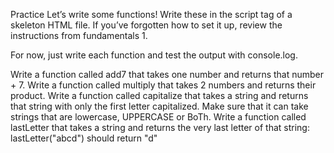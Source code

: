 Practice
Let’s write some functions! Write these in the script tag of a skeleton HTML file. If you’ve forgotten how to set it up, review the instructions from fundamentals 1.

For now, just write each function and test the output with console.log.

Write a function called add7 that takes one number and returns that number + 7.
Write a function called multiply that takes 2 numbers and returns their product.
Write a function called capitalize that takes a string and returns that string with only the first letter capitalized. Make sure that it can take strings that are lowercase, UPPERCASE or BoTh.
Write a function called lastLetter that takes a string and returns the very last letter of that string:
lastLetter("abcd") should return "d"